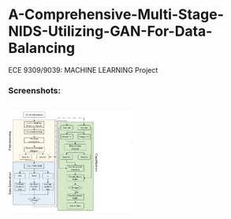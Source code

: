 # A-Comprehensive-Multi-Stage-NIDS-Utilizing-GAN-For-Data-Balancing
ECE 9309/9039: MACHINE LEARNING Project 
<h3> Screenshots:</h3>
<br>
<div>
   <img  class= "imageSrc" src="Architecture.png" style="width:50%">
</div>
<br>
<br>
